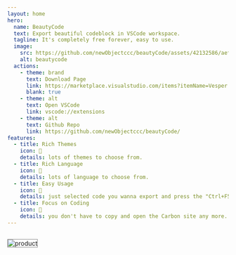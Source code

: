 ```yaml
---
layout: home
hero:
  name: BeautyCode
  text: Export beautiful codeblock in VSCode workspace.
  tagline: It's completely free forever, easy to use.
  image:
    src: https://github.com/newObjectccc/beautyCode/assets/42132586/aefae2f6-f6b3-422c-ae7b-0cdaf2e9eb4a
    alt: beautycode
  actions:
    - theme: brand
      text: Download Page
      link: https://marketplace.visualstudio.com/items?itemName=Vesper.beautycode
      blank: true
    - theme: alt
      text: Open VSCode
      link: vscode://extensions
    - theme: alt
      text: Github Repo
      link: https://github.com/newObjectccc/beautyCode/
features:
  - title: Rich Themes
    icon: 🎉
    details: lots of themes to choose from.
  - title: Rich Language
    icon: 🎊
    details: lots of language to choose from.
  - title: Easy Usage
    icon: 🎇
    details: just selected code you wanna export and press the "Ctrl+F5".
  - title: Focus on Coding
    icon: 🎁
    details: you don't have to copy and open the Carbon site any more.
---
```


##

<img style="border: 1px solid #888" src="/beautycode.png" alt="product">
